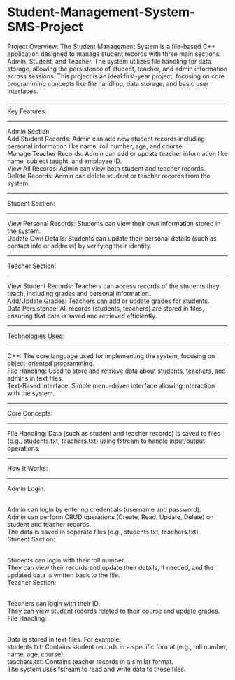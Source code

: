 # Student-Management-System-SMS-Project
Project Overview:
The Student Management System is a file-based C++ application designed to manage student records with three main sections: Admin, Student, and Teacher. The system utilizes file handling for data storage, allowing the persistence of student, teacher, and admin information across sessions. This project is an ideal first-year project, focusing on core programming concepts like file handling, data storage, and basic user interfaces.
<br><hr>
Key Features:<br><hr>
Admin Section:
<br>
Add Student Records: Admin can add new student records including personal information like name, roll number, age, and course.<br>
Manage Teacher Records: Admin can add or update teacher information like name, subject taught, and employee ID.<br>
View All Records: Admin can view both student and teacher records.<br>
Delete Records: Admin can delete student or teacher records from the system.<br><hr>
Student Section:
<br><hr>
View Personal Records: Students can view their own information stored in the system.<br>
Update Own Details: Students can update their personal details (such as contact info or address) by verifying their identity.<br><hr>
Teacher Section:
<br><hr>
View Student Records: Teachers can access records of the students they teach, including grades and personal information.<br>
Add/Update Grades: Teachers can add or update grades for students.<br>
Data Persistence: All records (students, teachers) are stored in files, ensuring that data is saved and retrieved efficiently.<br><hr>

Technologies Used:
<br><hr>
C++: The core language used for implementing the system, focusing on object-oriented programming.<br>
File Handling: Used to store and retrieve data about students, teachers, and admins in text files.<br>
Text-Based Interface: Simple menu-driven interface allowing interaction with the system.<br><hr>
Core Concepts:<br><hr>
File Handling: Data (such as student and teacher records) is saved to files (e.g., students.txt, teachers.txt) using fstream to handle input/output operations.<br><hr>
How It Works:<br><hr>
Admin Login:<br><br>

Admin can login by entering credentials (username and password).<br>
Admin can perform CRUD operations (Create, Read, Update, Delete) on student and teacher records.<br>
The data is saved in separate files (e.g., students.txt, teachers.txt).<br>
Student Section:<br><br>

Students can login with their roll number.<br>
They can view their records and update their details, if needed, and the updated data is written back to the file.<br>
Teacher Section:<br><br>

Teachers can login with their ID.<br>
They can view student records related to their course and update grades.<br>
File Handling:<br><br>

Data is stored in text files. For example:<br>
students.txt: Contains student records in a specific format (e.g., roll number, name, age, course).<br>
teachers.txt: Contains teacher records in a similar format.<br>
The system uses fstream to read and write data to these files.
